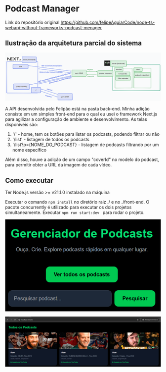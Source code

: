 # Podcast Manager

Link do repositório original https://github.com/felipeAguiarCode/node-ts-webapi-without-frameworks-podcast-menager

## Ilustração da arquitetura parcial do sistema

![alt text](image-2.png)

A API desenvolvida pelo Felipão está na pasta back-end. Minha adição consiste em um simples front-end para o qual eu usei o framework Next.js para agilizar a configuração de ambiente e desenvolvimento. As telas disponíveis são:

1. '/' - home, tem os botões para listar os podcasts, podendo filtrar ou não
2. '/list' - listagem de todos os podcasts
3. '/list?p={NOME_DO_PODCAST} - listagem de podcasts filtrando por um nome específico

Além disso, houve a adição de um campo "coverId" no modelo do podcast, para permitir obter a URL da imagem de cada vídeo.

## Como executar

Ter Node.js versão >= v21.1.0 instalado na máquina

Executar o comando ```npm install``` no diretório raiz ./ e no ./front-end.
O pacote concurrently é utilizado para executar os dois projetos simultaneamente. Executar  ```npm run start:dev ``` para rodar o projeto.


![](image.png)

![alt text](image-1.png)